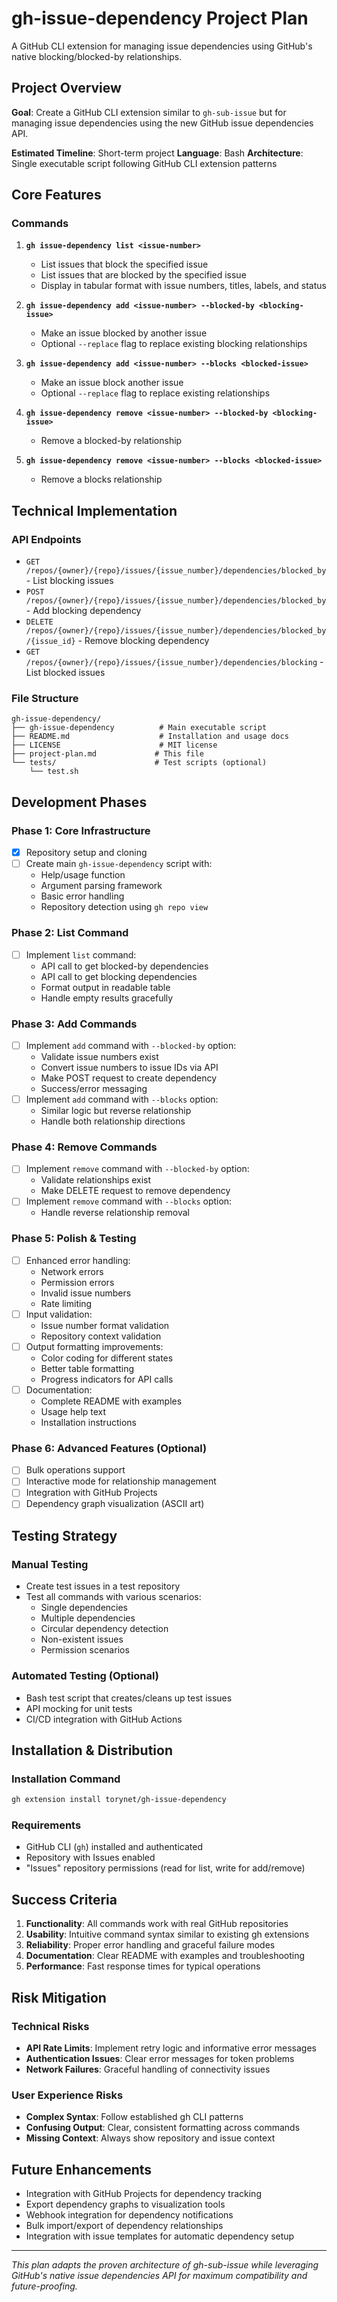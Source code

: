 # gh-issue-dependency Project Plan

A GitHub CLI extension for managing issue dependencies using GitHub's native blocking/blocked-by relationships.

## Project Overview

**Goal**: Create a GitHub CLI extension similar to `gh-sub-issue` but for managing issue dependencies using the new GitHub issue dependencies API.

**Estimated Timeline**: Short-term project
**Language**: Bash
**Architecture**: Single executable script following GitHub CLI extension patterns

## Core Features

### Commands

1. **`gh issue-dependency list <issue-number>`**
   - List issues that block the specified issue
   - List issues that are blocked by the specified issue
   - Display in tabular format with issue numbers, titles, labels, and status

2. **`gh issue-dependency add <issue-number> --blocked-by <blocking-issue>`**
   - Make an issue blocked by another issue
   - Optional `--replace` flag to replace existing blocking relationships

3. **`gh issue-dependency add <issue-number> --blocks <blocked-issue>`**
   - Make an issue block another issue
   - Optional `--replace` flag to replace existing relationships

4. **`gh issue-dependency remove <issue-number> --blocked-by <blocking-issue>`**
   - Remove a blocked-by relationship

5. **`gh issue-dependency remove <issue-number> --blocks <blocked-issue>`**
   - Remove a blocks relationship

## Technical Implementation

### API Endpoints

- `GET /repos/{owner}/{repo}/issues/{issue_number}/dependencies/blocked_by` - List blocking issues
- `POST /repos/{owner}/{repo}/issues/{issue_number}/dependencies/blocked_by` - Add blocking dependency
- `DELETE /repos/{owner}/{repo}/issues/{issue_number}/dependencies/blocked_by/{issue_id}` - Remove blocking dependency
- `GET /repos/{owner}/{repo}/issues/{issue_number}/dependencies/blocking` - List blocked issues

### File Structure

```text
gh-issue-dependency/
├── gh-issue-dependency          # Main executable script
├── README.md                    # Installation and usage docs
├── LICENSE                      # MIT license
├── project-plan.md             # This file
└── tests/                      # Test scripts (optional)
    └── test.sh
```

## Development Phases

### Phase 1: Core Infrastructure

- [x] Repository setup and cloning
- [ ] Create main `gh-issue-dependency` script with:
  - Help/usage function
  - Argument parsing framework
  - Basic error handling
  - Repository detection using `gh repo view`

### Phase 2: List Command

- [ ] Implement `list` command:
  - API call to get blocked-by dependencies
  - API call to get blocking dependencies
  - Format output in readable table
  - Handle empty results gracefully

### Phase 3: Add Commands

- [ ] Implement `add` command with `--blocked-by` option:
  - Validate issue numbers exist
  - Convert issue numbers to issue IDs via API
  - Make POST request to create dependency
  - Success/error messaging
- [ ] Implement `add` command with `--blocks` option:
  - Similar logic but reverse relationship
  - Handle both relationship directions

### Phase 4: Remove Commands

- [ ] Implement `remove` command with `--blocked-by` option:
  - Validate relationships exist
  - Make DELETE request to remove dependency
- [ ] Implement `remove` command with `--blocks` option:
  - Handle reverse relationship removal

### Phase 5: Polish & Testing

- [ ] Enhanced error handling:
  - Network errors
  - Permission errors
  - Invalid issue numbers
  - Rate limiting
- [ ] Input validation:
  - Issue number format validation
  - Repository context validation
- [ ] Output formatting improvements:
  - Color coding for different states
  - Better table formatting
  - Progress indicators for API calls
- [ ] Documentation:
  - Complete README with examples
  - Usage help text
  - Installation instructions

### Phase 6: Advanced Features (Optional)

- [ ] Bulk operations support
- [ ] Interactive mode for relationship management
- [ ] Integration with GitHub Projects
- [ ] Dependency graph visualization (ASCII art)

## Testing Strategy

### Manual Testing

- Create test issues in a test repository
- Test all commands with various scenarios:
  - Single dependencies
  - Multiple dependencies
  - Circular dependency detection
  - Non-existent issues
  - Permission scenarios

### Automated Testing (Optional)

- Bash test script that creates/cleans up test issues
- API mocking for unit tests
- CI/CD integration with GitHub Actions

## Installation & Distribution

### Installation Command

```bash
gh extension install torynet/gh-issue-dependency
```

### Requirements

- GitHub CLI (`gh`) installed and authenticated
- Repository with Issues enabled
- "Issues" repository permissions (read for list, write for add/remove)

## Success Criteria

1. **Functionality**: All commands work with real GitHub repositories
2. **Usability**: Intuitive command syntax similar to existing gh extensions
3. **Reliability**: Proper error handling and graceful failure modes
4. **Documentation**: Clear README with examples and troubleshooting
5. **Performance**: Fast response times for typical operations

## Risk Mitigation

### Technical Risks

- **API Rate Limits**: Implement retry logic and informative error messages
- **Authentication Issues**: Clear error messages for token problems
- **Network Failures**: Graceful handling of connectivity issues

### User Experience Risks

- **Complex Syntax**: Follow established gh CLI patterns
- **Confusing Output**: Clear, consistent formatting across commands
- **Missing Context**: Always show repository and issue context

## Future Enhancements

- Integration with GitHub Projects for dependency tracking
- Export dependency graphs to visualization tools
- Webhook integration for dependency notifications
- Bulk import/export of dependency relationships
- Integration with issue templates for automatic dependency setup

---

*This plan adapts the proven architecture of gh-sub-issue while leveraging GitHub's native issue dependencies API for maximum compatibility and future-proofing.*
